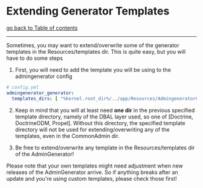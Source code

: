# Extending Generator Templates

[go back to Table of contents][back-to-index]

-----

Sometimes, you may want to extend/overwrite some of the generator templates in the Resources/templates dir. This is quite easy, but you will have to do some steps

1. First, you will need to add the template you will be using to the admingenerator config
```yaml
# config.yml
admingenerator_generator:
  templates_dirs: [ "%kernel.root_dir%/../app/Resources/AdmingeneratorGeneratorBundle/templates" ]
```

2. Keep in mind that you will at least need **one dir** in the previous specified template directory, namely of the DBAL layer used, so one of [Doctrine, DoctrineODM, Propel].
Without this directory, the specified template directory will not be used for extending/overwriting any of the templates, even in the CommonAdmin dir.

3. Be free to extend/overwrite any template in the Resources/templates dir of the AdminGenerator!

Please note that your own templates might need adjustment when new releases of the AdminGenerator arrive. So if anything breaks after an update and you're using custom templates, please check those first!


[back-to-index]: ../documentation.md
